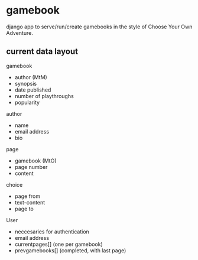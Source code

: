 gamebook
========

django app to serve/run/create gamebooks in the style of Choose Your Own Adventure.

current data layout
-------------------

gamebook
* author (MtM)
* synopsis
* date published
* number of playthroughs
* popularity


author
* name
* email address
* bio

page
* gamebook (MtO)
* page number
* content

choice
* page from
* text-content
* page to

User
* neccesaries for authentication
* email address
* currentpages[] (one per gamebook)
* prevgamebooks[] (completed, with last page)
	
